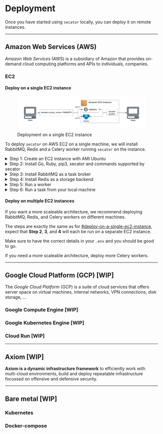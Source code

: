 # Deployment

Once you have started using `secator` locally, you can deploy it on remote instances.

***

## Amazon Web Services (AWS)

_Amazon Web Services_ (AWS) is a subsidiary of Amazon that provides on-demand cloud computing platforms and APIs to individuals, companies.

### EC2

#### Deploy on a single EC2 instance

<figure><img src="../.gitbook/assets/secator-ec2-single.png" alt=""><figcaption><p>Deployment on a single EC2 instance</p></figcaption></figure>

To deploy `secator` on AWS EC2 on a single machine, we will install RabbitMQ, Redis and a Celery worker running `secator` on the instance.

<details>

<summary>Step 1: Create an EC2 instance with AMI Ubuntu</summary>

* Go to the AWS Management Console and create an EC2 instance using the Ubuntu AMI
* Configure **Security Groups:**
  * Allow port 6379 (Redis)
  * Allow port 5672 (RabitMQ)

</details>

<details>

<summary>Step 2: Install Go, Ruby, pip3, secator and commands supported by secator</summary>

```bash
sudo apt update

# Install Go
sudo rm -rf /usr/local/go
wget https://golang.org/dl/go1.20.2.linux-amd64.tar.gz
tar -xvf go1.20.2.linux-amd64.tar.gz
rm go1.20.2.linux-amd64.tar.gz || true
sudo mv go /usr/local
sudo rm /usr/bin/go
sudo ln -s /usr/local/go/bin/go /usr/bin/go

# Install Ruby
sudo apt update -y
sudo apt install -y ruby-full
sudo apt install -y rubygems

# Install pip3
sudo apt install python3-pip

# Install secator
pip3 install git+https://github.com/freelabz/secator.git
export PATH=$PATH:/home/ubuntu/.local/bin:/home/ubuntu/go/bin  # add to ~/.bashrc

# Install secator-supported commands
secator utils install
```

</details>

<details>

<summary>Step 3: Install RabbitMQ as a task broker</summary>

```bash
sudo apt-get install curl gnupg apt-transport-https -y
curl -1sLf "https://keys.openpgp.org/vks/v1/by-fingerprint/0A9AF2115F4687BD29803A206B73A36E6026DFCA" | sudo gpg --dearmor | sudo tee /usr/share/keyrings/com.rabbitmq.team.gpg > /dev/null
curl -1sLf "https://keyserver.ubuntu.com/pks/lookup?op=get&search=0xf77f1eda57ebb1cc" | sudo gpg --dearmor | sudo tee /usr/share/keyrings/net.launchpad.ppa.rabbitmq.erlang.gpg > /dev/null
curl -1sLf "https://packagecloud.io/rabbitmq/rabbitmq-server/gpgkey" | sudo gpg --dearmor | sudo tee /usr/share/keyrings/io.packagecloud.rabbitmq.gpg > /dev/null
sudo apt-get update -y
sudo apt-get install -y erlang-base \
    erlang-asn1 erlang-crypto erlang-eldap erlang-ftp erlang-inets \
    erlang-mnesia erlang-os-mon erlang-parsetools erlang-public-key \
    erlang-runtime-tools erlang-snmp erlang-ssl \
    erlang-syntax-tools erlang-tftp erlang-tools erlang-xmerl
sudo apt-get install rabbitmq-server -y --fix-missing
sudo rabbitmq-plugins enable rabbitmq_management
sudo rabbitmqctl add_user secator <RABBITMQ_PASSWORD>
sudo rabbitmqctl set_user_tags secator administrator
sudo rabbitmqctl set_permissions -p / secator ".*" ".*" ".*"
```

**Make sure your replace the \<RABBITMQ\_PASSWORD> by a strong password that you generate.**

</details>

<details>

<summary>Step 4: Install Redis as a storage backend</summary>

Celery needs a storage backend to store results. `secator` uses the storage backend to print results in real-time.

```bash
sudo apt install redis-server
sudo vi /etc/redis/redis.conf
# set requirepass to <REDIS_PASSWORD>
# comment the "bind 127.0.0.1 ::1" line
# change "protected-mode" to "no"

sudo /etc/init.d/redis-server restart
```

**Make sure your replace the \<REDIS\_PASSWORD> by a strong password that you generate.**

</details>

<details>

<summary>Step 5: Run a worker</summary>

Let's configure the worker `.env` with RabbitMQ and Redis connection details:

{% code title=".env" %}
```bash
CELERY_BROKER_URL=amqp://secator:<RABBITMQ_PASSWORD>@localhost:5672/
CELERY_RESULT_BACKEND=redis://default:<REDIS_PASSWORD>@localhost:6379/0
```
{% endcode %}

Now we can run a `secator worker`:

```
nohup secator worker > worker.log 2>&1 &  # start in background and save logs
```

</details>

<details>

<summary>Step 6: Run a task from your local machine</summary>

Let's configure the worker `.env` with RabbitMQ and Redis connection details:

{% code title=".env" %}
```bash
CELERY_BROKER_URL=amqp://secator:<RABBITMQ_PASSWORD>@<EC2_PUBLIC_IP>:5672/
CELERY_RESULT_BACKEND=redis://default:<REDIS_PASSWORD>@<EC2_PUBLIC_IP>:6379/0
```
{% endcode %}

Run a test task:

```
secator x httpx wikipedia.org
```

You should get an output like the following:

```bash
                         __            
   ________  _________ _/ /_____  _____
  / ___/ _ \/ ___/ __ `/ __/ __ \/ ___/
 (__  /  __/ /__/ /_/ / /_/ /_/ / /    
/____/\___/\___/\__,_/\__/\____/_/     v0.0.1

                    freelabz.com

Celery worker is alive !
╭──────── Task httpx ─────────╮
│ 📜 Description: DotMap()    │
│ 👷 Workspace: default       │
│ 🍐 Targets:                 │
│    • wikipedia.org          │
│ 📌 Options:                 │
│    • follow_redirect: False │
│    • threads: 50            │
│    • debug_resp: False      │
╰─────────────────────────────╯
[10:20:54] 🎉 Task httpx sent to Celery worker...                                                                                                                                        _base.py:614
🏆 Live results:
🔗 https://wikipedia.org [301] [301 Moved Permanently] [mw1415.eqiad.wmnet] [HSTS] [text/html] [234]
```

</details>

#### Deploy on multiple EC2 instances

If you want a more scaleable architecture, we recommend deploying RabbitMQ, Redis, and Celery workers on different machines.

The steps are exactly the same as for [#deploy-on-a-single-ec2-instance](deployment.md#deploy-on-a-single-ec2-instance "mention"), expect that **Step 2**, **3**, and **4** will each be run on a separate EC2 instance.

Make sure to have the correct details in your `.env` and you should be good to go.

If you need a more scaleable architecture, deploy more Celery workers.

***

## Google Cloud Platform (GCP) \[WIP]

The _Google Cloud Platform_ (GCP) is a suite of cloud services that offers server space on virtual machines, internal networks, VPN connections, disk storage, ...

### Google Compute Engine \[WIP]

### Google Kubernetes Engine \[WIP]

### Cloud Run \[WIP]

***

## Axiom \[WIP]

**Axiom is a dynamic infrastructure framework** to efficiently work with multi-cloud environments, build and deploy repeatable infrastructure focussed on offensive and defensive security.

***

## Bare metal \[WIP]

### Kubernetes

### Docker-compose
